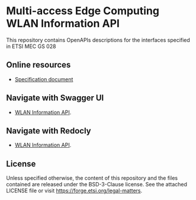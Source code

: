 # Multi-access Edge Computing WLAN Information API

This repository contains OpenAPIs descriptions for the interfaces specified in ETSI MEC GS 028

## Online resources
* [Specification document](https://www.etsi.org/deliver/etsi_gs/MEC/001_099/028/02.03.01_60/gs_mec028v020301p.pdf)

## Navigate with Swagger UI
* [WLAN Information API](https://forge.etsi.org/swagger/ui/?url=https://forge.etsi.org/rep/mec/gs028-wai-api/raw/v2.3.1/WlanInformationApi.yaml).

## Navigate with Redocly
* [WLAN Information API](https://redocly.github.io/redoc/?url=https://forge.etsi.org/rep/mec/gs028-wai-api/raw/v2.3.1/WlanInformationApi.yaml&nocors).

## License

Unless specified otherwise, the content of this repository and the files contained are released under the BSD-3-Clause license.
See the attached LICENSE file or visit https://forge.etsi.org/legal-matters.
